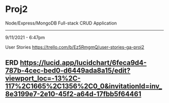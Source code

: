# Proj2
Node/Express/MongoDB Full-stack CRUD Application

-----
9/11/2021 - 6:47pm 

User Stories
https://trello.com/b/Ez5RmgmQ/user-stories-ga-proj2

ERD
https://lucid.app/lucidchart/6feca9d4-787b-4cec-bed0-d6449ada8a15/edit?viewport_loc=-13%2C-117%2C1665%2C1356%2C0_0&invitationId=inv_8e3199e7-2e10-45f2-a64d-17fbb5f64461
-----
